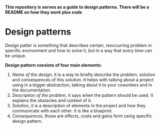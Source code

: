 __This repository is serves as a guide to design patterns. There will be a README on how they work plus code__

# Design patterns
 
Design patter is something that describes certain, reoccurring problem in specific environment and how to solve it, but in a way that every time can be unique.

**Design pattern consists of four main elements:**

1. *Name of the design*, it is a way to briefly describe the problem, solution and consequences of this solution. It helps with talking about a project using in a bigger abstraction, talking about it to your coworkers and in the documentation.
2. *Description of the problem*, it says when the pattern should be used. It explains the obstacles and context of it.
3. *Solution*, it is a description of elements in the project and how they communicate with each other. It is like a blueprint.
4. *Consequences*, those are effects, costs and gains form using specific design pattern.

 